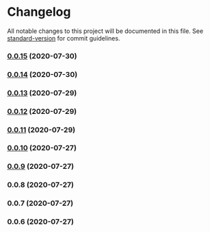 # Changelog

All notable changes to this project will be documented in this file. See [standard-version](https://github.com/conventional-changelog/standard-version) for commit guidelines.

### [0.0.15](https://github.com/breeku/trackmania2020-api-node/compare/v0.0.14...v0.0.15) (2020-07-30)

### [0.0.14](https://github.com/breeku/trackmania2020-api-node/compare/v0.0.10...v0.0.14) (2020-07-30)

### [0.0.13](https://github.com/breeku/trackmania2020-api-node/compare/v0.0.12...v0.0.13) (2020-07-29)

### [0.0.12](https://github.com/breeku/trackmania2020-api-node/compare/v0.0.10...v0.0.12) (2020-07-29)

### [0.0.11](https://github.com/breeku/trackmania2020-api-node/compare/v0.0.10...v0.0.11) (2020-07-29)

### [0.0.10](https://github.com/breeku/trackmania2020-api-node/compare/v0.0.9...v0.0.10) (2020-07-27)

### [0.0.9](https://github.com/breeku/trackmania2020-api-node/compare/v0.0.8...v0.0.9) (2020-07-27)

### 0.0.8 (2020-07-27)

### 0.0.7 (2020-07-27)

### 0.0.6 (2020-07-27)
